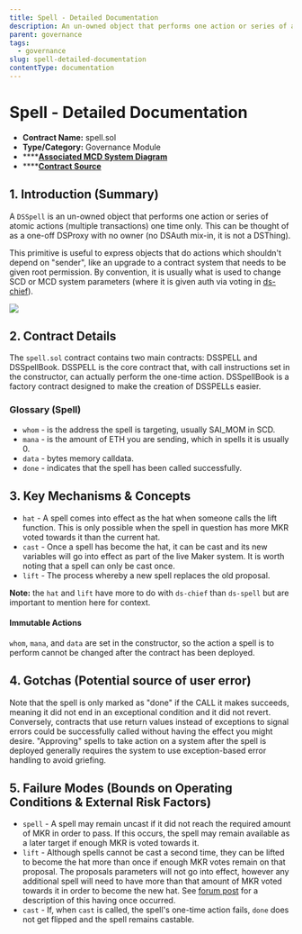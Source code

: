 ```yaml
---
title: Spell - Detailed Documentation
description: An un-owned object that performs one action or series of atomic actions one time only.
parent: governance
tags:
  - governance
slug: spell-detailed-documentation
contentType: documentation
---
```


# Spell - Detailed Documentation

- **Contract Name:** spell.sol
- **Type/Category:** Governance Module
- \*\*\*\*[**Associated MCD System Diagram**](https://github.com/makerdao/dss/wiki#system-architecture)
- \*\*\*\*[**Contract Source**](https://github.com/dapphub/ds-spell/blob/master/src/spell.sol)

## 1. Introduction \(Summary\)

A `DSSpell` is an un-owned object that performs one action or series of atomic actions \(multiple transactions\) one time only. This can be thought of as a one-off DSProxy with no owner \(no DSAuth mix-in, it is not a DSThing\).

This primitive is useful to express objects that do actions which shouldn't depend on "sender", like an upgrade to a contract system that needs to be given root permission. By convention, it is usually what is used to change SCD or MCD system parameters \(where it is given auth via voting in [ds-chief](https://github.com/dapphub/ds-chief/blob/master/src/chief.sol)\).

![](/images/documentation/pause.png)

## 2. Contract Details

The `spell.sol` contract contains two main contracts: DSSPELL and DSSpellBook. DSSPELL is the core contract that, with call instructions set in the constructor, can actually perform the one-time action. DSSpellBook is a factory contract designed to make the creation of DSSPELLs easier.

### Glossary \(Spell\)

- `whom` - is the address the spell is targeting, usually SAI_MOM in SCD.
- `mana` - is the amount of ETH you are sending, which in spells it is usually 0.
- `data` - bytes memory calldata.
- `done` - indicates that the spell has been called successfully.

## 3. Key Mechanisms & Concepts

- `hat` - A spell comes into effect as the hat when someone calls the lift function. This is only possible when the spell in question has more MKR voted towards it than the current hat.
- `cast` - Once a spell has become the hat, it can be cast and its new variables will go into effect as part of the live Maker system. It is worth noting that a spell can only be cast once.
- `lift` - The process whereby a new spell replaces the old proposal.

**Note:** the `hat` and `lift` have more to do with `ds-chief` than `ds-spell` but are important to mention here for context.

#### **Immutable Actions**

`whom`, `mana`, and `data` are set in the constructor, so the action a spell is to perform cannot be changed after the contract has been deployed.

## 4. Gotchas \(Potential source of user error\)

Note that the spell is only marked as "done" if the CALL it makes succeeds, meaning it did not end in an exceptional condition and it did not revert. Conversely, contracts that use return values instead of exceptions to signal errors could be successfully called without having the effect you might desire. "Approving" spells to take action on a system after the spell is deployed generally requires the system to use exception-based error handling to avoid griefing.

## 5. Failure Modes \(Bounds on Operating Conditions & External Risk Factors\)

- `spell` - A spell may remain uncast if it did not reach the required amount of MKR in order to pass. If this occurs, the spell may remain available as a later target if enough MKR is voted towards it.
- `lift` - Although spells cannot be cast a second time, they can be lifted to become the hat more than once if enough MKR votes remain on that proposal. The proposals parameters will not go into effect, however any additional spell will need to have more than that amount of MKR voted towards it in order to become the new hat. See [forum post](https://forum.makerdao.com/t/an-explanation-of-continuous-voting-and-the-peculiarities-of-the-7-26-executive-stability-fee-vote/193) for a description of this having once occurred.
- `cast` - If, when `cast` is called, the spell's one-time action fails, `done` does not get flipped and the spell remains castable.
